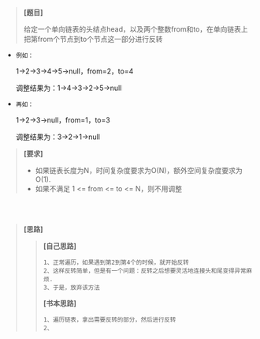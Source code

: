 > **[题目]**
>
>给定一个单向链表的头结点head，以及两个整数from和to，在单向链表上把第from个节点到to个节点这一部分进行反转

*     例如：
     1->2->3->4->5->null，from=2，to=4

     调整结果为：1->4->3->2->5->null

*     再如：
     
     1->2->3->null，from=1，to=3
     
     调整结果为：3->2->1->null

> **[要求]**
>
> * 如果链表长度为N，时间复杂度要求为O(N)，额外空间复杂度要求为O(1).
> * 如果不满足 1 <= from <= to <= N，则不用调整

<br><br>

> **[思路]**
>> **[自己思路]**
>> 
>>     1、正常遍历，如果遇到第2到第4个的时候，就开始反转  
>>     2、这样反转简单，但是有一个问题：反转之后想要灵活地连接头和尾变得异常麻烦.  
>>     3、于是，放弃该方法
>>  
>> **[书本思路]**
>>
>>     1、遍历链表，拿出需要反转的部分，然后进行反转
>>     2、

<br><br>

